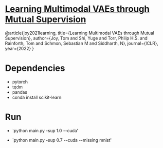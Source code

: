 # [Learning Multimodal VAEs through Mutual Supervision](https://arxiv.org/abs/2106.12570)

@article{joy2021learning,
  title={Learning Multimodal VAEs through Mutual Supervision},
  author={Joy, Tom and Shi, Yuge and Torr, Philip H.S. and Rainforth, Tom and Schmon, Sebastian M and Siddharth, N},
  journal={ICLR},
  year={2022}
}

# Dependencies

* pytorch
* tqdm
* pandas
* conda install scikit-learn

# Run

* `python main.py -sup 1.0 --cuda'

* `python main.py -sup 0.7 --cuda --missing mnist' 


